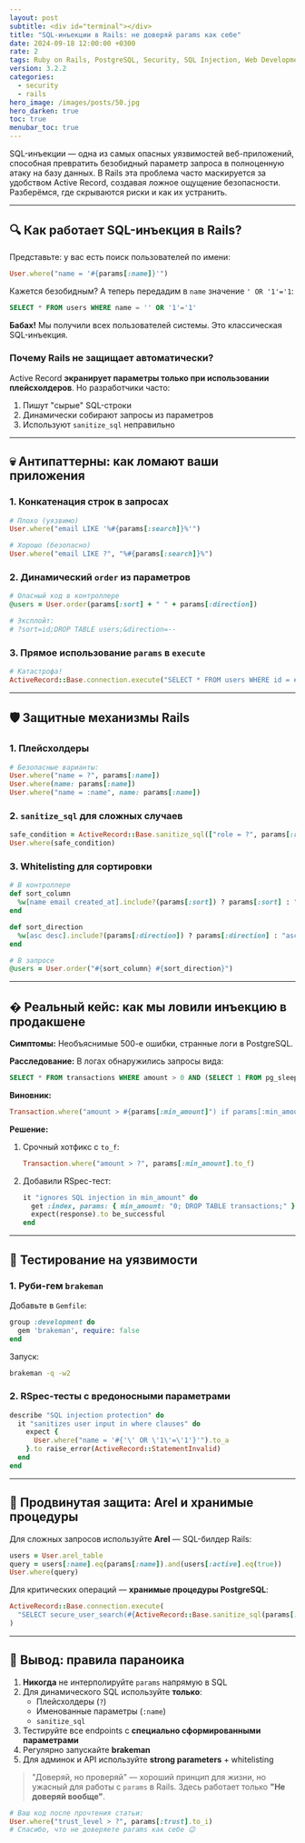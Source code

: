 ```yaml
---
layout: post
subtitle: <div id="terminal"></div>
title: "SQL-инъекции в Rails: не доверяй params как себе"
date: 2024-09-18 12:00:00 +0300
rate: 2
tags: Ruby on Rails, PostgreSQL, Security, SQL Injection, Web Development
version: 3.2.2
categories:
  - security
  - rails
hero_image: /images/posts/50.jpg
hero_darken: true
toc: true
menubar_toc: true
---
```


SQL-инъекции — одна из самых опасных уязвимостей веб-приложений, способная превратить безобидный параметр запроса в полноценную атаку на базу данных. В Rails эта проблема часто маскируется за удобством Active Record, создавая ложное ощущение безопасности. Разберёмся, где скрываются риски и как их устранить.

---

## 🔍 Как работает SQL-инъекция в Rails?

Представьте: у вас есть поиск пользователей по имени:

```ruby
User.where("name = '#{params[:name]}'")
```

Кажется безобидным? А теперь передадим в `name` значение `' OR '1'='1`:

```sql
SELECT * FROM users WHERE name = '' OR '1'='1'
```

**Бабах!** Мы получили всех пользователей системы. Это классическая SQL-инъекция.

### Почему Rails не защищает автоматически?

Active Record **экранирует параметры только при использовании плейсхолдеров**. Но разработчики часто:

1. Пишут "сырые" SQL-строки
2. Динамически собирают запросы из параметров
3. Используют `sanitize_sql` неправильно

---

## 💀 Антипаттерны: как ломают ваши приложения

### 1. Конкатенация строк в запросах

```ruby
# Плохо (уязвимо)
User.where("email LIKE '%#{params[:search]}%'")

# Хорошо (безопасно)
User.where("email LIKE ?", "%#{params[:search]}%")
```

### 2. Динамический `order` из параметров

```ruby
# Опасный код в контроллере
@users = User.order(params[:sort] + " " + params[:direction])

# Эксплойт:
# ?sort=id;DROP TABLE users;&direction=--
```

### 3. Прямое использование `params` в `execute`

```ruby
# Катастрофа!
ActiveRecord::Base.connection.execute("SELECT * FROM users WHERE id = #{params[:id]}")
```

---

## 🛡️ Защитные механизмы Rails

### 1. Плейсхолдеры

```ruby
# Безопасные варианты:
User.where("name = ?", params[:name])
User.where(name: params[:name])
User.where("name = :name", name: params[:name])
```

### 2. `sanitize_sql` для сложных случаев

```ruby
safe_condition = ActiveRecord::Base.sanitize_sql(["role = ?", params[:role]])
User.where(safe_condition)
```

### 3. Whitelisting для сортировки

```ruby
# В контроллере
def sort_column
  %w[name email created_at].include?(params[:sort]) ? params[:sort] : "name"
end

def sort_direction
  %w[asc desc].include?(params[:direction]) ? params[:direction] : "asc"
end

# В запросе
@users = User.order("#{sort_column} #{sort_direction}")
```

---

## � Реальный кейс: как мы ловили инъекцию в продакшене

**Симптомы:** Необъяснимые 500-е ошибки, странные логи в PostgreSQL.

**Расследование:** В логах обнаружились запросы вида:

```sql
SELECT * FROM transactions WHERE amount > 0 AND (SELECT 1 FROM pg_sleep(10)) --
```

**Виновник:** 

```ruby
Transaction.where("amount > #{params[:min_amount]") if params[:min_amount].present?
```

**Решение:** 

1. Срочный хотфикс с `to_f`:
   ```ruby
   Transaction.where("amount > ?", params[:min_amount].to_f)
   ```

2. Добавили RSpec-тест:
   ```ruby
   it "ignores SQL injection in min_amount" do
     get :index, params: { min_amount: "0; DROP TABLE transactions;" }
     expect(response).to be_successful
   end
   ```

---

## 🧪 Тестирование на уязвимости

### 1. Руби-гем `brakeman`

Добавьте в `Gemfile`:

```ruby
group :development do
  gem 'brakeman', require: false
end
```

Запуск:
```bash
brakeman -q -w2
```

### 2. RSpec-тесты с вредоносными параметрами

```ruby
describe "SQL injection protection" do
  it "sanitizes user input in where clauses" do
    expect {
      User.where("name = '#{'\' OR \'1\'=\'1'}'").to_a
    }.to raise_error(ActiveRecord::StatementInvalid)
  end
end
```

---

## 🚀 Продвинутая защита: Arel и хранимые процедуры

Для сложных запросов используйте **Arel** — SQL-билдер Rails:

```ruby
users = User.arel_table
query = users[:name].eq(params[:name]).and(users[:active].eq(true))
User.where(query)
```

Для критических операций — **хранимые процедуры PostgreSQL**:

```ruby
ActiveRecord::Base.connection.execute(
  "SELECT secure_user_search(#{ActiveRecord::Base.sanitize_sql(params[:query])})"
)
```

---

## 📝 Вывод: правила параноика

1. **Никогда** не интерполируйте `params` напрямую в SQL
2. Для динамического SQL используйте **только**:
   - Плейсхолдеры (`?`)
   - Именованные параметры (`:name`)
   - `sanitize_sql`
3. Тестируйте все endpoints с **специально сформированными параметрами**
4. Регулярно запускайте **brakeman**
5. Для админок и API используйте **strong parameters** + whitelisting

> "Доверяй, но проверяй" — хороший принцип для жизни, но ужасный для работы с `params` в Rails. Здесь работает только **"Не доверяй вообще"**.

```ruby
# Ваш код после прочтения статьи:
User.where("trust_level > ?", params[:trust].to_i)
# Спасибо, что не доверяете params как себе 😉
```
